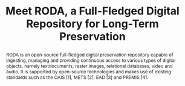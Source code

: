 ---
abstract: 'RODA is an open-source full-fledged digital preservation repository capable
  of ingesting, managing and providing continuous access to various types of digital
  objects, namely textdocuments, raster images, relational databases, video and audio.

  It is supported by open-source technologies and makes use of existing standards
  such as the OAIS [1], METS [2], EAD [3] and PREMIS [4].'
creators:
- Castro, Rui
- Ferreira, Miguel
- Faria, Luís
date: null
document_url: https://services.phaidra.univie.ac.at/api/object/o:294262/download
grand_parent: iPRES
institutions: []
keywords:
- singapore
- digital preservation
- authenticity
- digital archive
- digital objects
- open-source
- digital repository
landing_page_url: https://phaidra.univie.ac.at/o:294262
language: eng
layout: publication
license: CC BY-SA 3.0 AT
notes_url: null
parent: iPRES 2011
publication_type: paper
size: 540259
slides_url: null
source_name: iPRES
stream_url: null
title: Meet RODA, a Full-Fledged Digital Repository for Long-Term Preservation
year: 2011
---